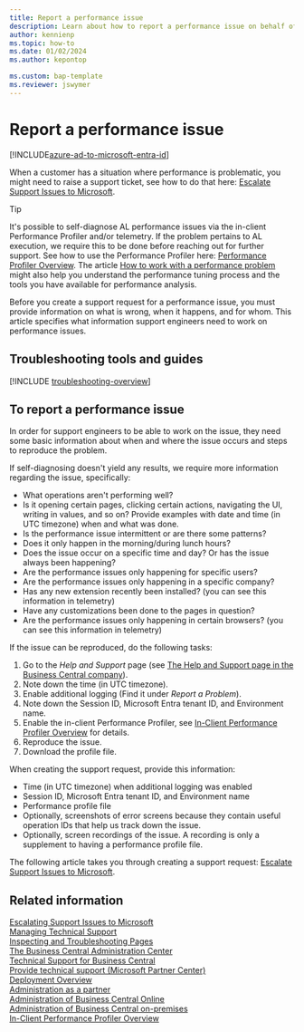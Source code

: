 ```yaml
---
title: Report a performance issue
description: Learn about how to report a performance issue on behalf of your Business Central online customers as the delegated administrator.
author: kennienp
ms.topic: how-to
ms.date: 01/02/2024
ms.author: kepontop

ms.custom: bap-template
ms.reviewer: jswymer
---
```


# Report a performance issue

[!INCLUDE[azure-ad-to-microsoft-entra-id](~/../shared-content/shared/azure-ad-to-microsoft-entra-id.md)]

When a customer has a situation where performance is problematic, you might need to raise a support ticket, see how to do that here: [Escalate Support Issues to Microsoft](raise-support-case.md).

> [!TIP]
> It's possible to self-diagnose AL performance issues via the in-client Performance Profiler and/or telemetry. If the problem pertains to AL execution, we require this to be done before reaching out for further support. See how to use the Performance Profiler here: [Performance Profiler Overview](performance-profiler-overview.md). The article [How to work with a performance problem](../performance/performance-work-perf-problem.md) might also help you understand the performance tuning process and the tools you have available for performance analysis.

Before you create a support request for a performance issue, you must provide information on what is wrong, when it happens, and for whom. This article specifies what information support engineers need to work on performance issues.

## Troubleshooting tools and guides
[!INCLUDE [troubleshooting-overview](../includes/include-troubleshooting-overview.md)]

## To report a performance issue

In order for support engineers to be able to work on the issue, they need some basic information about when and where the issue occurs and steps to reproduce the problem.

If self-diagnosing doesn't yield any results, we require more information regarding the issue, specifically:

* What operations aren't performing well?
* Is it opening certain pages, clicking certain actions, navigating the UI, writing in values, and so on? Provide examples with date and time (in UTC timezone) when and what was done.
* Is the performance issue intermittent or are there some patterns? 
* Does it only happen in the morning/during lunch hours? 
* Does the issue occur on a specific time and day? Or has the issue always been happening?
* Are the performance issues only happening for specific users?
* Are the performance issues only happening in a specific company?
* Has any new extension recently been installed? (you can see this information in telemetry)
* Have any customizations been done to the pages in question?
* Are the performance issues only happening in certain browsers? (you can see this information in telemetry)

If the issue can be reproduced, do the following tasks:

1. Go to the _Help and Support_ page (see [The Help and Support page in the Business Central company](manage-technical-support.md#helpsupport)).
2. Note down the time (in UTC timezone).
3. Enable additional logging (Find it under _Report a Problem_).
4. Note down the Session ID, Microsoft Entra tenant ID, and Environment name.
5. Enable the in-client Performance Profiler, see [In-Client Performance Profiler Overview](performance-profiler-overview.md) for details.
6. Reproduce the issue.
7. Download the profile file.

When creating the support request, provide this information:

* Time (in UTC timezone) when additional logging was enabled
* Session ID, Microsoft Entra tenant ID, and Environment name
* Performance profile file
* Optionally, screenshots of error screens because they contain useful operation IDs that help us track down the issue.
* Optionally, screen recordings of the issue. A recording is only a supplement to having a performance profile file.

The following article takes you through creating a support request: [Escalate Support Issues to Microsoft](raise-support-case.md).

## Related information

[Escalating Support Issues to Microsoft](raise-support-case.md)    
[Managing Technical Support](manage-technical-support.md)    
[Inspecting and Troubleshooting Pages](../developer/devenv-inspecting-pages.md)    
[The Business Central Administration Center](tenant-admin-center.md)    
[Technical Support for Business Central](../technical-support.md)    
[Provide technical support (Microsoft Partner Center)](/partner-center/provide-technical-support)    
[Deployment Overview](../deployment/Deployment.md)    
[Administration as a partner](tenant-administration.md#administration-as-a-partner)    
[Administration of Business Central Online](tenant-administration.md)    
[Administration of Business Central on-premises](Administration.md)    
[In-Client Performance Profiler Overview](performance-profiler-overview.md)    
